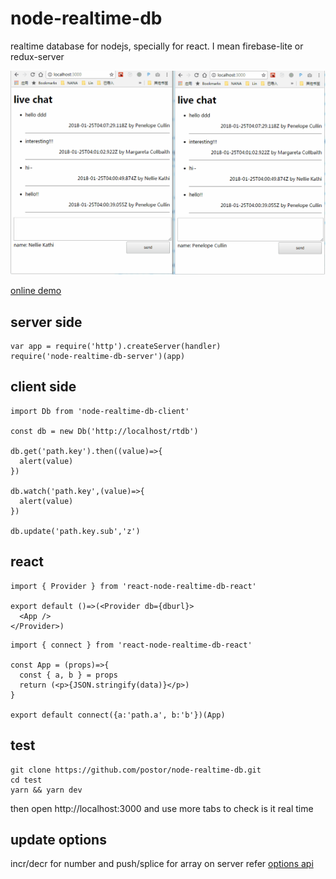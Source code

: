 # node-realtime-db

realtime database for nodejs, specially for react. I mean firebase-lite or redux-server

![screenshot](./screenshot.gif)

[online demo](https://test-qvothdqjjn.now.sh/)

## server side

```
var app = require('http').createServer(handler)
require('node-realtime-db-server')(app)
```

## client side

```
import Db from 'node-realtime-db-client'

const db = new Db('http://localhost/rtdb')

db.get('path.key').then((value)=>{
  alert(value)
})

db.watch('path.key',(value)=>{
  alert(value)
})

db.update('path.key.sub','z')

```

## react

```
import { Provider } from 'react-node-realtime-db-react'

export default ()=>(<Provider db={dburl}>
  <App />
</Provider>)

```


```
import { connect } from 'react-node-realtime-db-react'

const App = (props)=>{
  const { a, b } = props
  return (<p>{JSON.stringify(data)}</p>)
}

export default connect({a:'path.a', b:'b'})(App)

```

## test

```
git clone https://github.com/postor/node-realtime-db.git
cd test
yarn && yarn dev
```

then open http://localhost:3000 and use more tabs to check is it real time


## update options

incr/decr for number and push/splice for array on server refer [options api](./operations.md)